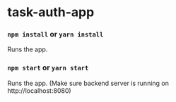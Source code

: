 # task-auth-app

### `npm install` or `yarn install`

Runs the app.

### `npm start` or `yarn start`

Runs the app. (Make sure backend server is running on http://localhost:8080)
